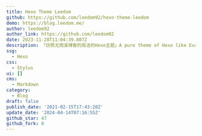 ```yaml
---
title: Hexo Theme Leedom
github: https://github.com/leedom92/hexo-theme-leedom
demo: https://blog.leedom.me/
author: leedom92
author_link: https://github.com/leedom92
date: 2023-11-28T11:04:39.807Z
description: 「仿照尤雨溪博客的简洁的Hexo主题」A pure theme of Hexo like Evan You's blog
ssg:
  - Hexo
css:
  - Stylus
ui: []
cms:
  - Markdown
category:
  - Blog
draft: false
publish_date: '2021-02-15T17:43:20Z'
update_date: '2024-04-14T07:16:55Z'
github_star: 47
github_fork: 8
---
```

